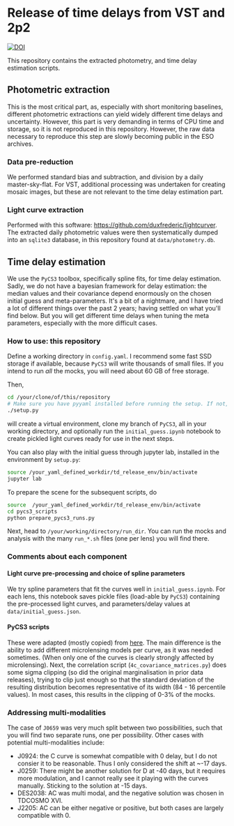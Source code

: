 
# Release of time delays from VST and 2p2


[![DOI](https://img.shields.io/badge/DOI-10.1051%2F0004--6361%2F202553807-blue)](https://doi.org/10.1051/0004-6361/202553807)


This repository contains the extracted photometry, and time delay estimation scripts.

## Photometric extraction
This is the most critical part, as, especially with short monitoring baselines, different photometric extractions
can yield widely different time delays and uncertainty.
However, this part is very demanding in terms of CPU time and storage, so it is not reproduced in this repository.
However, the raw data necessary to reproduce this step are slowly becoming public in the ESO archives.  

### Data pre-reduction
We performed standard bias and subtraction, and division by a daily master-sky-flat.
For VST, additional processing was undertaken for creating mosaic images, 
but these are not relevant to the time delay estimation part.

### Light curve extraction
Performed with this software: https://github.com/duxfrederic/lightcurver. 
The extracted daily photometric values were then systematically dumped into an `sqlite3` database,
in this repository found at `data/photometry.db`.

## Time delay estimation
We use the `PyCS3` toolbox, specifically spline fits, for time delay estimation.
Sadly, we do not have a bayesian framework for delay estimation: the median values and their covariance depend
enormously on the chosen initial guess and meta-parameters. 
It's a bit of a nightmare, and I have tried a lot of different things over the past 2 years; 
having settled on what you'll find below.
But you will get different time delays when tuning the meta parameters, especially with the more difficult cases.


### How to use: this repository
Define a working directory in `config.yaml`. I recommend some fast SSD storage if available, because 
`PyCS3` will write thousands of small files. If you intend to run _all_ the mocks, 
you will need about 60 GB of free storage.

Then, 
```bash
cd /your/clone/of/this/repository
# Make sure you have pyyaml installed before running the setup. If not, something like pip install pyyaml will do the trick.
./setup.py
```
will create a virtual environment, clone my branch of `PyCS3`, all in your working directory, and optionally run
the `initial_guess.ipynb` notebook to create pickled light curves ready for use in the next steps.

You can also play with the initial guess through jupyter lab, installed in the environment by `setup.py`:
```bash
source /your_yaml_defined_workdir/td_release_env/bin/activate
jupyter lab
```

To prepare the scene for the subsequent scripts, do
```bash
source  /your_yaml_defined_workdir/td_release_env/bin/activate
cd pycs3_scripts
python prepare_pycs3_runs.py
```
Next, head to `/your/working/directory/run_dir`.
You can run the mocks and analysis with the many `run_*.sh` files (one per lens) you will find there.

### Comments about each component
#### Light curve pre-processing and choice of spline parameters
We try spline parameters that fit the curves well in `initial_guess.ipynb`.
For each lens, this notebook saves pickle files (load-able by `PyCS3`) containing the pre-processed light curves,
and parameters/delay values at `data/initial_guess.json`.

#### PyCS3 scripts
These were adapted (mostly copied) from [here](https://gitlab.com/cosmograil/PyCS3/-/tree/master/scripts?ref_type=heads).
The main difference is the ability to add different microlensing models per curve, as it was needed sometimes.
(When only one of the curves is clearly strongly affected by microlensing).
Next, the correlation script (`4c_covariance_matrices.py`) does some sigma clipping 
(so did the original marginalisation in prior data releases), trying to clip just enough so that the standard deviation
of the resulting distribution becomes representative of its width (84 - 16 percentile values).
In most cases, this results in the clipping of 0-3% of the mocks. 

### Addressing multi-modalities
The case of `J0659` was very much split between two possibilities, such that you will find two separate runs, one per possibility.
Other cases with potential multi-modalities include:
- J0924: the C curve is somewhat compatible with 0 delay, but I do not consier it to be reasonable. Thus I only considered the shift at ~-17 days.
- J0259: There might be another solution for D at -40 days, but it requires more modulation, and I cannot really see it playing with the curves manually. Sticking to the solution at -15 days.
- DES2038: AC was multi modal, and the negative solution was chosen in TDCOSMO XVI.
- J2205: AC can be either negative or positive, but both cases are largely compatible with 0.  
